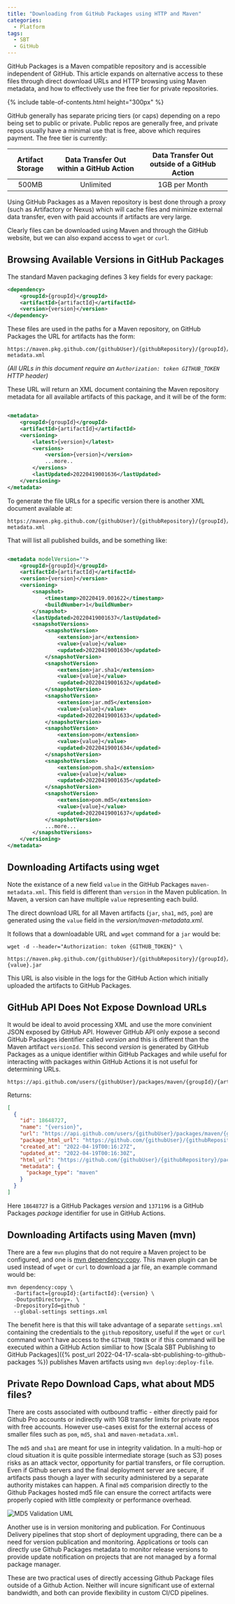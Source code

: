 ```yaml
---
title: "Downloading from GitHub Packages using HTTP and Maven"
categories:
  - Platform
tags:
  - SBT
  - GitHub
---
```


GitHub Packages is a Maven compatible repository and is accessible independent of GitHub. This article expands on
alternative access to these files through direct download URLs and HTTP browsing using Maven metadata, and how to
effectively use the free tier for private repositories.

{% include table-of-contents.html height="300px" %}

GitHub generally has separate pricing tiers (or caps) depending on a repo being set to public or private. Public 
repos are generally free, and private repos usually have a minimal use that is free, above which requires 
payment. The free tier is currently:

| Artifact Storage | Data Transfer Out within a GitHub Action | Data Transfer Out outside of a GitHub Action |
|:----------------:|:----------------------------------------:|:--------------------------------------------:|
|      500MB       |                Unlimited                 |                1GB per Month                 |

Using GitHub Packages as a Maven repository is best done through a proxy (such as Artifactory or Nexus) which will cache
files and minimize external data transfer, even with paid accounts if artifacts are very large.

Clearly files can be downloaded using Maven and through the GitHub website, but we can also expand access to `wget`
or `curl`.

## Browsing Available Versions in GitHub Packages

The standard Maven packaging defines 3 key fields for every package:

```xml
<dependency>
    <groupId>{groupId}</groupId>
    <artifactId>{artifactId}</artifactId>
    <version>{version}</version>
</dependency>
```

These files are used in the paths for a Maven repository, on GitHub Packages the URL for artifacts has the form:

```shell
https://maven.pkg.github.com/{githubUser}/{githubRepository}/{groupId}/{artifactId}/maven-metadata.xml
```

_(All URLs in this document require an `Authorization: token GITHUB_TOKEN` HTTP header)_

These URL will return an XML document containing the Maven repository metadata for all available artifacts of this
package, and it will be of the form:

```xml

<metadata>
    <groupId>{groupId}</groupId>
    <artifactId>{artifactId}</artifactId>
    <versioning>
        <latest>{version}</latest>
        <versions>
            <version>{version}</version>
            ...more..
        </versions>
        <lastUpdated>20220419001636</lastUpdated>
    </versioning>
</metadata>
```

To generate the file URLs for a specific version there is another XML document available at:

```shell
https://maven.pkg.github.com/{githubUser}/{githubRepository}/{groupId}/{artifactId}/{version}/maven-metadata.xml
```

That will list all published builds, and be something like:

```xml

<metadata modelVersion="">
    <groupId>{groupId}</groupId>
    <artifactId>{artifactId}</artifactId>
    <version>{version}</version>
    <versioning>
        <snapshot>
            <timestamp>20220419.001622</timestamp>
            <buildNumber>1</buildNumber>
        </snapshot>
        <lastUpdated>20220419001637</lastUpdated>
        <snapshotVersions>
            <snapshotVersion>
                <extension>jar</extension>
                <value>{value}</value>
                <updated>20220419001630</updated>
            </snapshotVersion>
            <snapshotVersion>
                <extension>jar.sha1</extension>
                <value>{value}</value>
                <updated>20220419001632</updated>
            </snapshotVersion>
            <snapshotVersion>
                <extension>jar.md5</extension>
                <value>{value}</value>
                <updated>20220419001633</updated>
            </snapshotVersion>
            <snapshotVersion>
                <extension>pom</extension>
                <value>{value}</value>
                <updated>20220419001634</updated>
            </snapshotVersion>
            <snapshotVersion>
                <extension>pom.sha1</extension>
                <value>{value}</value>
                <updated>20220419001635</updated>
            </snapshotVersion>
            <snapshotVersion>
                <extension>pom.md5</extension>
                <value>{value}</value>
                <updated>20220419001637</updated>
            </snapshotVersion>
            ...more...
        </snapshotVersions>
    </versioning>
</metadata>
```

## Downloading Artifacts using wget

Note the existance of a new field `value` in the GitHub Packages `maven-metadata.xml`. This field is different
than `version` in the Maven publication. In Maven, a version can have multiple `value` representing each build.

The direct download URL for all Maven artifacts (`jar`, `sha1`, `md5`, `pom`) are generated using the `value` field in
the _version/maven-metadata.xml_.

It follows that a downloadable URL and `wget` command for a `jar` would be:

```shell
wget -d --header="Authorization: token {GITHUB_TOKEN}" \
 https://maven.pkg.github.com/{githubUser}/{githubRepository}/{groupId}/{artifactId}/{version}/{artifactId}-{value}.jar
```

This URL is also visible in the logs for the GitHub Action which initially uploaded the artifacts to GitHub Packages.

## GitHub API Does Not Expose Download URLs

It would be ideal to avoid processing XML and use the more convinient JSON exposed by GitHub API. However GitHub API
only expose a second GitHub Packages identifier called *version* and this is different than the Maven
artifact `versionId`. This second *version* is generated by GitHub Packages as a unique identifier within GitHub
Packages and while useful for interacting with packages within GitHub Actions it is not useful for determining URLs.

```shell
https://api.github.com/users/{githubUser}/packages/maven/{groupId}/{artifactId}/versions
```

Returns:

```json
[
  {
    "id": 18648727,
    "name": "{version}",
    "url": "https://api.github.com/users/{githubUser}/packages/maven/{groupId}/{artifactId}/versions/18648727",
    "package_html_url": "https://github.com/{githubUser}/{githubRepository}/packages/1371196",
    "created_at": "2022-04-19T00:16:27Z",
    "updated_at": "2022-04-19T00:16:30Z",
    "html_url": "https://github.com/{githubUser}/{githubRepository}/packages/1371196?version={version}",
    "metadata": {
      "package_type": "maven"
    }
  }
]
```

Here `18648727` is a GitHub Packages *version* and `1371196` is a GitHub Packages *package* identifier for use in GitHub
Actions.

## Downloading Artifacts using Maven (mvn)

There are a few `mvn` plugins that do not require a Maven project to be configured, and one
is [mvn dependency:copy](https://maven.apache.org/plugins/maven-dependency-plugin/copy-mojo.html). This maven plugin can
be used instead of `wget` or `curl` to download a jar file, an example command would be:

```
mvn dependency:copy \
  -Dartifact={groupId}:{artifactId}:{version} \
  -DoutputDirectory=. \
  -DrepositoryId=github '
  --global-settings settings.xml
```

The benefit here is that this will take advantage of a separate `settings.xml` containing the credentials to
the `github` repository, useful if the `wget` or `curl` command won't have access to the `GITHUB_TOKEN` or if this
command will be executed within a GitHub Action similiar to how [Scala SBT Publishing to GitHub Packages]({% post_url
2022-04-17-scala-sbt-publishing-to-github-packages %}) publishes Maven artifacts using `mvn deploy:deploy-file`.

## Private Repo Download Caps, what about MD5 files?

There are costs associated with outbound traffic - either directly paid for Github Pro accounts or indirectly with 1GB
transfer limits for private repos with free accounts. However use-cases exist for the external access of smaller files
such as `pom`, `md5`, `sha1` and `maven-metadata.xml`.

The `md5` and `sha1` are meant for use in integrity validation. In a multi-hop or cloud situation it is quite possible
intermediate storage (such as S3) poses risks as an attack vector, opportunity for partial transfers, or file
corruption. Even if Github servers and the final deployment server are secure, if artifacts pass though a layer with
security administered by a separate authority mistakes can happen. A final `md5` comparision directly to the Github
Packages hosted md5 file can ensure the correct artifacts were properly copied with little complexity or performance
overhead.

<img src="/assets/images/2022/04-20/md5validation.png" alt="MD5 Validation UML" title="MD5 Validation UML" style="text-align: center;"/>

Another use is in version monitoring and publication. For Continuous Delivery pipelines that stop short of deployment
upgrading, there can be a need for version publication and monitoring. Applications or tools can directly use Github
Packages metadata to monitor release versions to provide update notification on projects that are not managed by a
formal package manager.

These are two practical uses of directly accessing Github Package files outside of a Github Action. Neither will incure
significant use of external bandwidth, and both can provide flexibility in custom CI/CD pipelines. 
